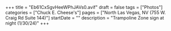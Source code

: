 +++
title = "Eb61CxSgvHeeWPhJAVs0.avif"
draft = false
tags = ["Photos"]
categories = ["Chuck E. Cheese's"]
pages = ["North Las Vegas, NV (755 W. Craig Rd Suite 144)"]
startDate = ""
description = "Trampoline Zone sign at night (1/30/24)"
+++
